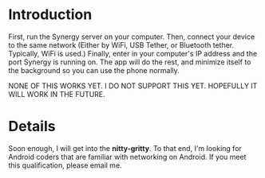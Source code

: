 # Introduction #

First, run the Synergy server on your computer.  Then, connect your device to the same network (Either by WiFi, USB Tether, or Bluetooth tether.  Typically, WiFi is used.)  Finally, enter in your computer's IP address and the port Synergy is running on.  The app will do the rest, and minimize itself to the background so you can use the phone normally.

NONE OF THIS WORKS YET.  I DO NOT SUPPORT THIS YET.  HOPEFULLY IT WILL WORK IN THE FUTURE.


# Details #

Soon enough, I will get into the **nitty-gritty**.  To that end, I'm looking for Android coders that are familiar with networking on Android.  If you meet this qualification, please email me.